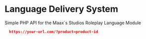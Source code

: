# Language Delivery System
Simple PHP API for the Maax´s Studios Roleplay Language Module

```json
  https://your-url.com/?product=product-id
```
